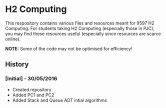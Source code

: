 # H2 Computing

This respository contains various files and resources meant for 9597 H2 Computing. For students taking H2 Computing (especially those in PJC), you may find these resources useful (especially since resources are scarce online).

**NOTE:** Some of the code may not be optimised for efficiency!

## History

### [Initial] - 30/05/2016
- Created repository
- Added PC1 and PC2
- Added Stack and Queue ADT intial algorithms
